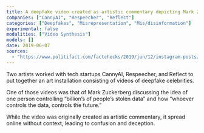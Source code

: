 ```yaml
---
title: A deepfake video created as artistic commentary depicting Mark Zuckerberg talking about controlling “billions of people’s stolen data” spread without context
companies: ["CannyAI", "Respeecher", "Reflect"]
categories: ["Deepfakes", "Misrepresentation", "Mis/disinformation"]
experimental: false
modalities: ["Video Synthesis"]
models: []
date: 2019-06-07
sources:
  - "https://www.politifact.com/factchecks/2019/jun/12/instagram-posts/zuckerberg-video-about-billions-peoples-stolen-dat"
---
```


Two artists worked with tech startups CannyAI, Respeecher, and Reflect to put together an art installation consisting of videos of deepfake celebrities.

One of those videos was that of Mark Zuckerberg discussing the idea of one person controlling “billion’s of people’s stolen data” and how “whoever controls the data, controls the future.”

While the video was originally created as artistic commentary, it spread online without context, leading to confusion and deception.
